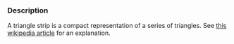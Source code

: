 ### Description
A triangle strip is a compact representation of a series of triangles. See [this wikipedia article](http://en.wikipedia.org/wiki/Triangle_strip) for an explanation.
